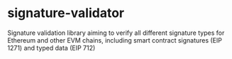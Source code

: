 # signature-validator
Signature validation library aiming to verify all different signature types for Ethereum and other EVM chains, including smart contract signatures (EIP 1271) and typed data (EIP 712)
